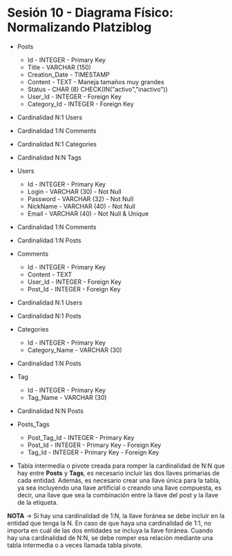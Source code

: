 # Sesión 10 - Diagrama Físico: Normalizando Platziblog

* Posts
    * Id - INTEGER - Primary Key
    * Title - VARCHAR (150)
    * Creation_Date - TIMESTAMP
    * Content - TEXT - Maneja tamaños muy grandes
    * Status - CHAR (8) CHECK(IN("activo","inactivo"))
    * User_Id - INTEGER - Foreign Key
    * Category_Id - INTEGER - Foreign Key

* Cardinalidad N:1 Users
* Cardinalidad 1:N Comments
* Cardinalidad N:1 Categories
* Cardinalidad N:N Tags

* Users
    * Id - INTEGER - Primary Key
    * Login - VARCHAR (30) - Not Null
    * Password - VARCHAR (32) - Not Null
    * NickName - VARCHAR (40) - Not Null
    * Email - VARCHAR (40) - Not Null & Unique

* Cardinalidad 1:N Comments
* Cardinalidad 1:N Posts

* Comments
    * Id - INTEGER - Primary Key
    * Content - TEXT
    * User_Id - INTEGER - Foreign Key
    * Post_Id - INTEGER - Foreign Key

* Cardinalidad N:1 Users
* Cardinalidad N:1 Posts

* Categories
    * Id - INTEGER - Primary Key
    * Category_Name - VARCHAR (30)

* Cardinalidad 1:N Posts

* Tag
    * Id - INTEGER - Primary Key
    * Tag_Name - VARCHAR (30)

* Cardinalidad N:N Posts

* Posts_Tags

    * Post_Tag_Id - INTEGER - Primary Key
    * Post_Id - INTEGER - Primary Key - Foreign Key
    * Tag_Id - INTEGER - Primary Key - Foreign Key

* Tabla intermedia o pivote creada para romper la cardinalidad de N:N que hay entre **Posts** y **Tags**, es necesario incluir las dos llaves primarias de cada entidad. Además, es necesario crear una llave única para la tabla, ya sea incluyendo una llave artificial o creando una llave compuesta, es decir, una llave que sea la combinación entre la llave del post y la llave de la etiqueta.

**NOTA** &rarr; Si hay una cardinalidad de 1:N, la llave foránea se debe incluir en la entidad que tenga la N. En caso de que haya una cardinalidad de 1:1, no importa en cuál de las dos entidades se incluya la llave foránea. Cuando hay una cardinalidad de N:N, se debe romper esa relación mediante una tabla intermedia o a veces llamada tabla pivote.

